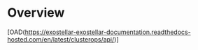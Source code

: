 # Overview
[OAD(https://exostellar-exostellar-documentation.readthedocs-hosted.com/en/latest/clusterops/api/)]
